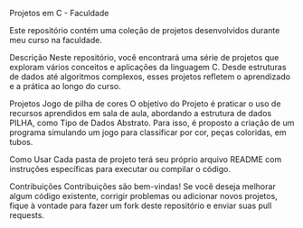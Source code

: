 Projetos em C - Faculdade

Este repositório contém uma coleção de projetos desenvolvidos durante meu curso na faculdade.

Descrição
Neste repositório, você encontrará uma série de projetos que exploram vários conceitos e aplicações da linguagem C. Desde estruturas de dados até algoritmos complexos, esses projetos refletem o aprendizado e a prática ao longo do curso.

Projetos
Jogo de pilha de cores
O objetivo do Projeto é praticar o uso de recursos aprendidos em sala de aula, abordando a estrutura de dados
PILHA, como Tipo de Dados Abstrato. Para isso, é proposto a criação de um programa simulando um jogo para
classificar por cor, peças coloridas, em tubos.

Como Usar
Cada pasta de projeto terá seu próprio arquivo README com instruções específicas para executar ou compilar o código.

Contribuições
Contribuições são bem-vindas! Se você deseja melhorar algum código existente, corrigir problemas ou adicionar novos projetos, fique à vontade para fazer um fork deste repositório e enviar suas pull requests.


